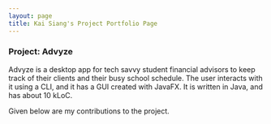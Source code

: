 ```yaml
---
layout: page
title: Kai Siang's Project Portfolio Page
---
```


### Project: Advyze

Advyze is a desktop app for tech savvy student financial advisors to keep track of their clients and their busy school schedule. The user interacts with it using a CLI, and it has a GUI created with JavaFX. It is written in Java, and has about 10 kLoC.

Given below are my contributions to the project.
